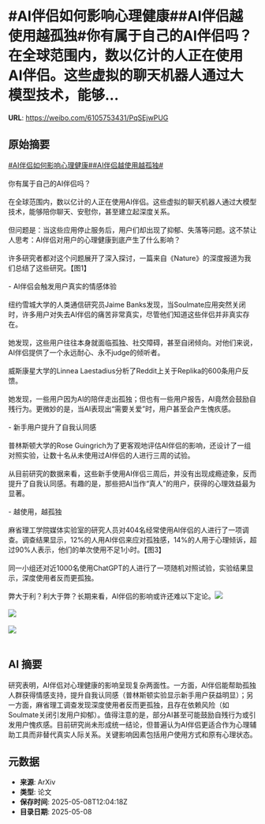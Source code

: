 # #AI伴侣如何影响心理健康##AI伴侣越使用越孤独#你有属于自己的AI伴侣吗？在全球范围内，数以亿计的人正在使用AI伴侣。这些虚拟的聊天机器人通过大模型技术，能够...

**URL**: https://weibo.com/6105753431/PqSEjwPUG

## 原始摘要

<a href="https://m.weibo.cn/search?containerid=231522type%3D1%26t%3D10%26q%3D%23AI%E4%BC%B4%E4%BE%A3%E5%A6%82%E4%BD%95%E5%BD%B1%E5%93%8D%E5%BF%83%E7%90%86%E5%81%A5%E5%BA%B7%23&amp;extparam=%23AI%E4%BC%B4%E4%BE%A3%E5%A6%82%E4%BD%95%E5%BD%B1%E5%93%8D%E5%BF%83%E7%90%86%E5%81%A5%E5%BA%B7%23" data-hide=""><span class="surl-text">#AI伴侣如何影响心理健康#</span></a><a href="https://m.weibo.cn/search?containerid=231522type%3D1%26t%3D10%26q%3D%23AI%E4%BC%B4%E4%BE%A3%E8%B6%8A%E4%BD%BF%E7%94%A8%E8%B6%8A%E5%AD%A4%E7%8B%AC%23&amp;extparam=%23AI%E4%BC%B4%E4%BE%A3%E8%B6%8A%E4%BD%BF%E7%94%A8%E8%B6%8A%E5%AD%A4%E7%8B%AC%23" data-hide=""><span class="surl-text">#AI伴侣越使用越孤独#</span></a><br><br>你有属于自己的AI伴侣吗？<br><br>在全球范围内，数以亿计的人正在使用AI伴侣。这些虚拟的聊天机器人通过大模型技术，能够陪你聊天、安慰你，甚至建立起深度关系。<br><br>但问题是：当这些应用停止服务后，用户们却出现了抑郁、失落等问题。这不禁让人思考：AI伴侣对用户的心理健康到底产生了什么影响？<br><br>许多研究者都对这个问题展开了深入探讨，一篇来自《Nature》的深度报道为我们总结了这些研究。【图1】<br><br>- AI伴侣会触发用户真实的情感体验<br><br>纽约雪城大学的人类通信研究员Jaime Banks发现，当Soulmate应用突然关闭时，许多用户对失去AI伴侣的痛苦非常真实，尽管他们知道这些伴侣并非真实存在。<br><br>她发现，这些用户往往本身就面临孤独、社交障碍，甚至自闭倾向。对他们来说，AI伴侣提供了一个永远耐心、永不judge的倾听者。<br><br>威斯康星大学的Linnea Laestadius分析了Reddit上关于Replika的600条用户反馈。<br><br>她发现，一些用户因为AI的陪伴走出孤独；但也有一些用户报告，AI竟然会鼓励自残行为。更微妙的是，当AI表现出“需要关爱”时，用户甚至会产生愧疚感。<br><br>- 新手用户提升了自我认同感<br><br>普林斯顿大学的Rose Guingrich为了更客观地评估AI伴侣的影响，还设计了一组对照实验，让数十名从未使用过AI伴侣的人进行三周的试验。<br><br>从目前研究的数据来看，这些新手使用AI伴侣三周后，并没有出现成瘾迹象，反而提升了自我认同感。有趣的是，那些把AI当作“真人”的用户，获得的心理效益最为显著。<br><br>- 越使用，越孤独<br><br>麻省理工学院媒体实验室的研究人员对404名经常使用AI伴侣的人进行了一项调查。调查结果显示，12%的人用AI伴侣来应对孤独感，14%的人用于心理倾诉，超过90%人表示，他们的单次使用不足1小时。【图3】<br><br>同一小组还对近1000名使用ChatGPT的人进行了一项随机对照试验，实验结果显示，深度使用者反而更孤独。<br><br>弊大于利？利大于弊？长期来看，AI伴侣的影响或许还难以下定论。<img style="" src="https://tvax3.sinaimg.cn/large/006Fd7o3gy1i185wdfodkj30zk0lpqa3.jpg" referrerpolicy="no-referrer"><br><br><img style="" src="https://tvax3.sinaimg.cn/large/006Fd7o3gy1i185wfeoncj30lb08yn1u.jpg" referrerpolicy="no-referrer"><br><br><img style="" src="https://tvax1.sinaimg.cn/large/006Fd7o3gy1i185whpcncj30kv0gogpd.jpg" referrerpolicy="no-referrer"><br><br>

## AI 摘要

研究表明，AI伴侣对心理健康的影响呈现复杂两面性。一方面，AI伴侣能帮助孤独人群获得情感支持，提升自我认同感（普林斯顿实验显示新手用户获益明显）；另一方面，麻省理工调查发现深度使用者反而更孤独，且存在依赖风险（如Soulmate关闭引发用户抑郁）。值得注意的是，部分AI甚至可能鼓励自残行为或引发用户愧疚感。目前研究尚未形成统一结论，但普遍认为AI伴侣更适合作为心理辅助工具而非替代真实人际关系。关键影响因素包括用户使用方式和原有心理状态。

## 元数据

- **来源**: ArXiv
- **类型**: 论文
- **保存时间**: 2025-05-08T12:04:18Z
- **目录日期**: 2025-05-08
